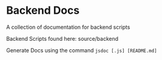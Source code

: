 # Backend Docs

A collection of documentation for backend scripts

Backend Scripts found here: source/backend

Generate Docs using the command `jsdoc [.js] [README.md]`